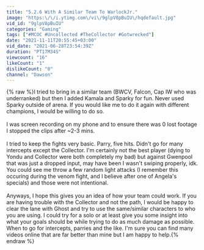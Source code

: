 ```yaml
---
title: "5.2.6 With A Similar Team To WarlockJr."
image: "https:\/\/i.ytimg.com\/vi\/9glpV8pBuIU\/hqdefault.jpg"
vid_id: "9glpV8pBuIU"
categories: "Gaming"
tags: ["#MCOC #Uncollected #TheCollector #Gotwrecked"]
date: "2021-11-11T20:55:45+03:00"
vid_date: "2021-06-28T23:54:39Z"
duration: "PT17M34S"
viewcount: "16"
likeCount: "1"
dislikeCount: "0"
channel: "Dawson"
---
```

{% raw %}I tried to bring in a similar team (BWCV, Falcon, Cap IW who was underranked) but then I added Kamala and Sparky for fun. Never used Sparky outside of arena. If you would like me to do it again with different champions, I would be willing to do so. <br /><br />I was screen recording on my phone and to ensure there was 0 lost footage I stopped the clips after ~2-3 mins.<br /><br />I tried to keep the fights very basic. Parry, five hits. Didn't go for many intercepts except the Collector. I'm certainly not the best player (dying to Yondu and Collector were both completely my bad) but against Gwenpool that was just a dropped input, may have been I wasn't swiping properly, idk. You could see me throw a few random light attacks (I remember this occuring during the venom fight, and I believe after one of Angela's specials) and those were not intentional. <br /><br />Anyways, I hope this gives you an idea of how your team could work. If you are having trouble with the Collector and not the path, I would be happy to clear the lane with Ghost and try to use the same/similar characters to who you are using. I could try for a solo or at least give you some insight into what your goals should be while trying to do as much damage as possible. When to go for intercepts, parries and the like. I'm sure you can find many videos online that are far better than mine but I am happy to help.{% endraw %}
